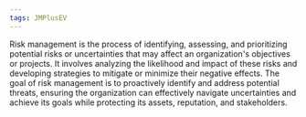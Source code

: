 ```yaml
---
tags: JMPlusEV
---
```

Risk management is the process of identifying, assessing, and prioritizing potential risks or uncertainties that may affect an organization's objectives or projects. It involves analyzing the likelihood and impact of these risks and developing strategies to mitigate or minimize their negative effects. The goal of risk management is to proactively identify and address potential threats, ensuring the organization can effectively navigate uncertainties and achieve its goals while protecting its assets, reputation, and stakeholders.